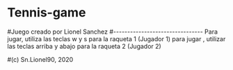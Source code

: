 # Tennis-game
#Juego creado por Lionel Sanchez 
#--------------------------------
Para jugar, utiliza las teclas w y s para la raqueta 1 (Jugador 1)
para jugar , utilizar las teclas arriba y abajo para la raqueta 2 (Jugador 2)

#(c) Sn.Lionel90, 2020
